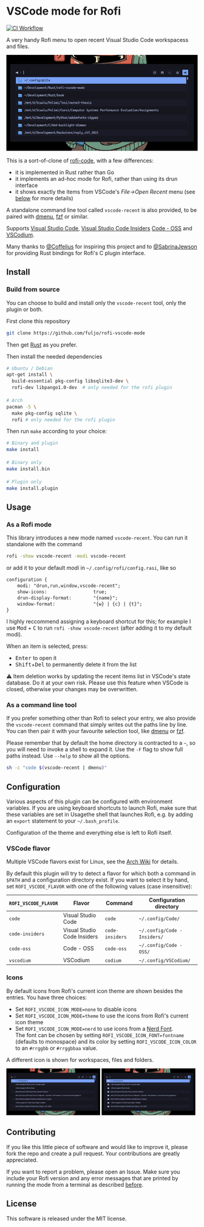 # VSCode mode for Rofi

[![CI Workflow](https://github.com/fuljo/rofi-vscode-mode/actions/workflows/ci.yml/badge.svg)](https://github.com/fuljo/rofi-vscode-mode/actions)


A very handy Rofi menu to open recent Visual Studio Code workspacess and files.

![Demonstration of open menu](assets/demo_papirus_icons.png)

This is a sort-of-clone of [rofi-code](https://github.com/Coffelius/rofi-code), with a few differences:
- it is implemented in Rust rather than Go
- it implements an ad-hoc mode for Rofi, rather than using its drun interface
- it shows exactly the items from VSCode's _File->Open Recent_ menu (see [below](#how-it-works) for more details)

A standalone command line tool called `vscode-recent` is also provided, to be paired with [dmenu](https://tools.suckless.org/dmenu/), [fzf](https://github.com/junegunn/fzf) or similar.

Supports [Visual Studio Code](https://code.visualstudio.com), [Visual Studio Code Insiders](https://code.visualstudio.com/insiders) [Code - OSS](https://github.com/microsoft/vscode) and [VSCodium](https://vscodium.com).

Many thanks to [@Coffelius](https://github.com/Coffelius) for inspiring this project and to [@SabrinaJewson](https://github.com/SabrinaJewson) for providing Rust bindings for Rofi's C plugin interface.

## Install

### Build from source
You can choose to build and install only the `vscode-recent` tool, only the plugin or both.

First clone this repository
```sh
git clone https://github.com/fuljo/rofi-vscode-mode
```

Then get [Rust](https://www.rust-lang.org/tools/install) as you prefer.

Then install the needed dependencies
```sh
# Ubuntu / Debian
apt-get install \
  build-essential pkg-config libsqlite3-dev \
  rofi-dev libpango1.0-dev  # only needed for the rofi plugin

# Arch
pacman -S \
  make pkg-config sqlite \
  rofi # only needed for the rofi plugin
```

Then run `make` according to your choice:
```sh
# Binary and plugin
make install

# Binary only
make install.bin

# Plugin only
make install.plugin
```

## Usage

### As a Rofi mode
This library introduces a new mode named `vscode-recent`.
You can run it standalone with the command
```sh
rofi -show vscode-recent -modi vscode-recent
```
or add it to your default _modi_ in `~/.config/rofi/config.rasi`, like so
```
configuration {
	modi: "drun,run,window,vscode-recent";
    show-icons:                 true;
	drun-display-format:        "{name}";
	window-format:              "{w} | {c} | {t}";
}
```

I highly reccommend assigning a keyboard shortcut for this; for example I use <kbd>Mod</kbd> + <kbd>C</kbd> to run `rofi -show vscode-recent` (after adding it to my default modi).

When an item is selected, press:
- <kbd>Enter</kbd> to open it
- <kbd>Shift</kbd>+<kbd>Del</kbd> to permanently delete it from the list

:warning: Item deletion works by updating the recent items list in VSCode's state database. Do it at your own risk. Please use this feature when VSCode is closed, otherwise your changes may be overwritten.

### As a command line tool
If you prefer something other than Rofi to select your entry, we also provide the `vscode-recent` command that simply writes out the paths line by line. You can then pair it with your favourite selection tool, like [dmenu](https://tools.suckless.org/dmenu/) or [fzf](https://github.com/junegunn/fz).

Please remember that by default the home directory is contracted to a `~`, so you will need to invoke a shell to expand it. Use the `-F` flag to show full paths instead. Use `--help` to show all the options.

```sh
sh -c "code $(vscode-recent | dmenu)"
```

## Configuration
Various aspects of this plugin can be configured with environment variables.
If you are using keyboard shortcuts to launch Rofi, make sure that these variables are set in Usagethe shell that launches Rofi, e.g. by adding an `export` statement to your `~/.bash_profile`.

Configuration of the theme and everything else is left to Rofi itself.

### VSCode flavor
Multiple VSCode flavors exist for Linux, see the [Arch Wiki](https://wiki.archlinux.org/title/Visual_Studio_Code) for details.

By default this plugin will try to detect a flavor for which both a command in `$PATH` and a configuration directory exist.
If you want to select it by hand, set `ROFI_VSCODE_FLAVOR` with one of the following values (case insensitive):

| `ROFI_VSCODE_FLAVOR` | Flavor                      | Command         | Configuration directory      |
| -------------------- | --------------------------- | --------------- | ---------------------------- |
| `code`               | Visual Studio Code          | `code`          | `~/.config/Code/`            |
| `code-insiders`      | Visual Studio Code Insiders | `code-insiders` | `~/.config/Code - Insiders/` |
| `code-oss`           | Code - OSS                  | `code-oss`      | `~/.config/Code - OSS/`      |
| `vscodium`           | VSCodium                    | `codium`        | `~/.config/VSCodium/`        |

### Icons
By default icons from Rofi's current icon theme are shown besides the entries. You have three choices:
- Set `ROFI_VSCODE_ICON_MODE=none` to disable icons
- Set `ROFI_VSCODE_ICON_MODE=theme` to use the icons from Rofi's current icon theme
- Set `ROFI_VSCODE_ICON_MODE=nerd` to use icons from a [Nerd Font](https://www.nerdfonts.com/).<br>
  The font can be chosen by setting `ROFI_VSCODE_ICON_FONT=fontname` (defaults to monospace) and its color by setting
  `ROFI_VSCODE_ICON_COLOR` to an `#rrggbb` or `#rrggbbaa` value.

A different icon is shown for workspaces, files and folders.

<img src="assets/demo_no_icons.png" width="49%"> <img src="assets/demo_nerd_icons.png" width="49%">

## Contributing

If you like this little piece of software and would like to improve it, please fork the repo and create a pull request. Your contributions are greatly appreciated.

If you want to report a problem, please open an Issue.
Make sure you include your Rofi version and any error messages that are printed by running the mode from a terminal as described [before](#usage).

## License

This software is released under the MIT license.
